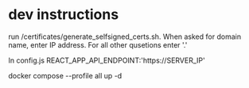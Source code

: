 # dev instructions

run /certificates/generate_selfsigned_certs.sh. When asked for domain name, enter IP address. For all other qusetions enter '.'

In config.js 
REACT_APP_API_ENDPOINT:'https://SERVER_IP'

docker compose --profile all up -d
